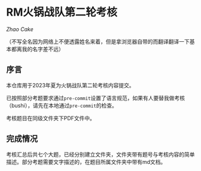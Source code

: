 # RM火锅战队第二轮考核

*Zhao Cake*  

（不写全名因为网络上不便透露姓名来着，但是拿浏览器自带的而翻译翻译一下基本都离我的名字差不远）

## 序言

本仓库用于2023年夏为火锅战队第二轮考核内容提交。

已按照部分考题要求通过`pre-commit`设置了语言规范，如果有人要替我做考核（bushi），请先在本地通过`pre-commit`的检查。

考核题目在同级文件夹下PDF文件中。

## 完成情况

考核汇总后共七个大题，已经分别建立文件夹，文件夹带有题号与考核内容的简单描述。部分考题需要文字描述的，在题目所属文件夹中带有md文档。